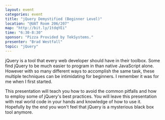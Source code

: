 ```yaml
---
layout: event
categories: event
title: "jQuery Demystified (Beginner Level)"
location: "@UAT Room 206/207"
map: "http://bit.ly/1tdqYEi"
time: "6:30-8:30"
sponsor: "Pizza Provided by TekSystems."
presenter: "Brad Westfall"
topic: "jQuery"
---
```


jQuery is a tool that every web developer should have in their toolbox. Some find jQuery to be much easier to program in than native JavaScript alone. However with so many different ways to accomplish the same task, these multiple techniques can be intimidating for beginners. I remember it was for me when I first started.

This presentation will teach you how to avoid the common pitfalls and how to employ some of jQuery's best practices. You will leave this presentation with real world code in your hands and knowledge of how to use it. Hopefully by the end you won't feel that jQuery is a mysterious black box tool anymore.